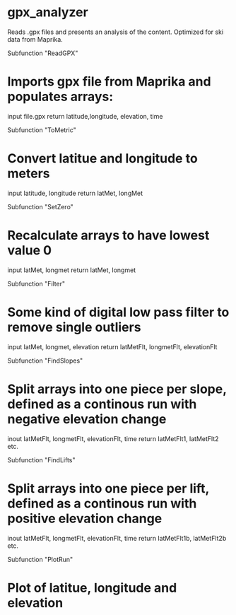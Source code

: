 # gpx_analyzer
Reads .gpx files and presents an analysis of the content. Optimized for ski data from Maprika.

Subfunction "ReadGPX"
# Imports gpx file from Maprika and populates arrays:
input file.gpx
return latitude,longitude, elevation, time

Subfunction "ToMetric"
# Convert latitue and longitude to meters
input latitude, longitude
return latMet, longMet

Subfunction "SetZero"
# Recalculate arrays to have lowest value 0
input latMet, longmet
return latMet, longmet

Subfunction "Filter"
# Some kind of digital low pass filter to remove single outliers
input latMet, longmet, elevation
return latMetFlt, longmetFlt, elevationFlt

Subfunction "FindSlopes"
# Split arrays into one piece per slope, defined as a continous run with negative elevation change
inout latMetFlt, longmetFlt, elevationFlt, time
return latMetFlt1, latMetFlt2 etc.

Subfunction "FindLifts"
# Split arrays into one piece per lift, defined as a continous run with positive elevation change
inout latMetFlt, longmetFlt, elevationFlt, time
return latMetFlt1b, latMetFlt2b etc.

Subfunction "PlotRun"
# Plot of latitue, longitude and elevation
